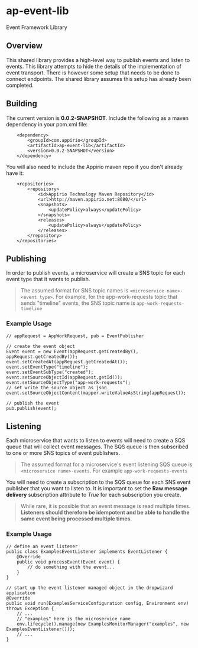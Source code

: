 # ap-event-lib
Event Framework Library

## Overview
This shared library provides a high-level way to publish events and listen to events. This library attempts to hide the details of the implementation of event transport. There is however some setup that needs to be done to connect endpoints. The shared library assumes this setup has already been completed.

## Building
The current version is **0.0.2-SNAPSHOT**. Include the following as a maven dependency in your pom.xml file:
```
    <dependency>
  		<groupId>com.appirio</groupId>
  		<artifactId>ap-event-lib</artifactId>
  		<version>0.0.2-SNAPSHOT</version>
    </dependency>
```
You will also need to include the Appirio maven repo if you don't already have it:
```
    <repositories>
        <repository>
            <id>Appirio Technology Maven Repository</id>
            <url>http://maven.appirio.net:8080/</url>
            <snapshots>
                <updatePolicy>always</updatePolicy>
            </snapshots>
            <releases>
                <updatePolicy>always</updatePolicy>
            </releases>
        </repository>
    </repositories>   
```

## Publishing
In order to publish events, a microservice will create a SNS topic for each event type that it wants to publish.
> The assumed format for SNS topic names is `<microservice name>-<event type>`. For example, for the app-work-requests topic that sends "timeline" events, the SNS topic name is `app-work-requests-timeline`

### Example Usage
```
// appRequest = AppWorkRequest, pub = EventPublisher

// create the event object
Event event = new Event(appRequest.getCreatedBy(), appRequest.getCreatedBy());
event.setCreatedAt(appRequest.getCreatedAt());
event.setEventType("timeline");
event.setEventSubType("created");
event.setSourceObjectId(appRequest.getId());
event.setSourceObjectType("app-work-requests");
// set write the source object as json
event.setSourceObjectContent(mapper.writeValueAsString(appRequest));

// publish the event
pub.publish(event);
```

## Listening
Each microservice that wants to listen to events will need to create a SQS queue that will collect event messages. The SQS queue is then subscribed to one or more SNS topics of event publishers.

> The assumed format for a microservice's event listening SQS queue is `<microservice name>-events`. For example `app-work-requests-events`

You will need to create a subscription to the SQS queue for each SNS event publisher that you want to listen to. It is important to set the **Raw message delivery** subscription attribute to *True* for each subscription you create.

> While rare, it is possible that an event message is read multiple times. **Listeners should therefore be idempotent and be able to handle the same event being processed multiple times.**

### Example Usage
```
// define an event listener
public class ExamplesEventListener implements EventListener {
    @Override
	public void processEvent(Event event) {
	    // do something with the event...
	}
}

// start up the event listener managed object in the dropwizard application
@Override
public void run(ExamplesServiceConfiguration config, Environment env) throws Exception {
    // ...
    // "examples" here is the microservice name
    env.lifecycle().manage(new ExamplesMonitorManager("examples", new ExamplesEventListener()));
    // ...
}

```
